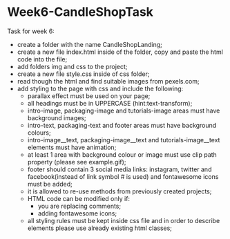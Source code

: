 # Week6-CandleShopTask

Task for week 6:

* create a folder with the name CandleShopLanding;
* create a new file index.html inside of the folder, copy and paste the html code into the file;
* add folders img and css to the project;
* create a new file style.css inside of css folder;
* read though the html and find suitable images from pexels.com;
* add styling to the page with css and include the following: 
  *  parallax effect must be used on your page;
  *  all headings must be in UPPERCASE (hint:text-transform);
  *  intro-image, packaging-image and tutorials-image areas must have background images;
  *  intro-text, packaging-text and footer areas must have background colours;
  *  intro-image__text, packaging-image__text and tutorials-image__text elements must have animation;
  *  at least 1 area with background colour or image must use clip path property (please see example.gif);
  *  footer should contain 3 social media links: instagram, twitter and facebook(instead of link symbol # is used) and fontawesome icons must be added;
  * it is allowed to re-use methods from previously created projects;
  * HTML code can be modified only if:
    * you are replacing comments;
    * adding fontawesome icons;
  * all styling rules must be kept inside css file and in order to describe elements please use already existing html classes;
